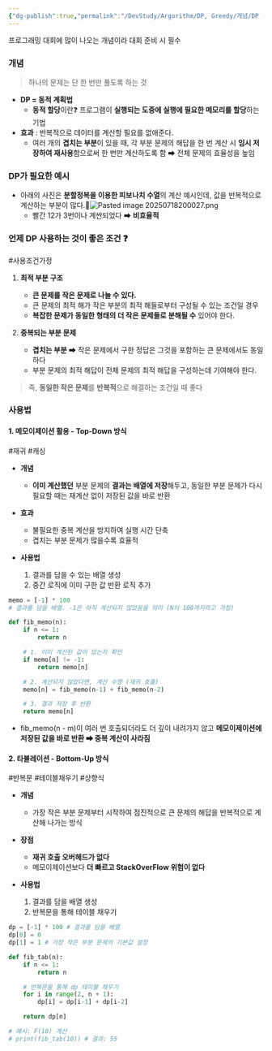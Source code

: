 ```yaml
---
{"dg-publish":true,"permalink":"/DevStudy/Argorithm/DP, Greedy/개념/DP - 동적 프로그래밍/","noteIcon":"","created":"2025-07-18T19:54:56.466+09:00","updated":"2025-08-08T01:42:11.028+09:00"}
---
```





프로그래밍 대회에 많이 나오는 개념이라 대회 준비 시 필수 

### 개념 
> 하나의 문제는 단 한 번만 풀도록 하는 것 
- **DP = 동적 계획법** 
	- **동적 할당**이란❓ 프로그램이 **실행되는 도중에 실행에 필요한 메모리를 할당**하는 기법 
- **효과** : 반복적으로 데이터를 계산할 필요를 없애준다.
	- 여러 개의 **겹치는 부분**이 있을 때, 각 부분 문제의 해답을 한 번 계산 시 **임시 저장하여 재사용**함으로써 한 번만 계산하도록 함 ➡ 전체 문제의 효율성을 높임


### DP가 필요한 예시 
- 아래의 사진은 **분할정복을 이용한 피보나치 수열**의 계산 예시인데, 값을 반복적으로 계산하는 부분이 많다.💢![Pasted image 20250718200027.png](/img/user/supporter/image/Pasted%20image%2020250718200027.png)
	- 빨간 12가 3번이나 계싼되었다 ➡ **비효율적**


### 언제 DP 사용하는 것이 좋은 조건 ❓
#사용조건가정

1. **최적 부분 구조** 
	- **큰 문제를 작은 문제로 나눌 수 있다.**
	 - 큰 문제의 최적 해가 작은 부분의 최적 해들로부터 구성될 수 있는 조건일 경우 
	 - **복잡한 문제가 동일한 형태의 더 작은 문제들로 분해될 수** 있어야 한다.
	   
 2. **중복되는 부분 문제** 
	 - **겹치는 부분** ➡ 작은 문제에서 구한 정답은 그것을 포함하는 큰 문제에서도 동일하다
	 - 부분 문제의 최적 해답이 전체 문제의 최적 해답을 구성하는데 기여해야 한다.

> 즉, **동일한 작은 문제**를 **반복적**으로 해결하는 조건일 때 좋다 


### 사용법 

#### 1. 메모이제이션 활용 - Top-Down 방식 
#재귀 #캐싱 

- **개념** 
	- **이미 계산했던** 부분 문제의 **결과는 배열에 저장**해두고, 동일한 부분 문제가 다시 필요할 때는 재계산 없이 저장된 값을 바로 반환 

- **효과**
	- 불필요한 중복 계산을 방지하여 실행 시간 단축 
	- 겹치는 부분 문제가 많을수록 효율적 
- **사용법**
	1. 결과를 담을 수 있는 배열 생성 
	2. 중간 로직에 이미 구한 값 반환 로직 추가 
```python
memo = [-1] * 100 
# 결과를 담을 배열. -1은 아직 계산되지 않았음을 의미 (N이 100까지라고 가정)

def fib_memo(n):
    if n <= 1:
        return n 

    # 1. 이미 계산된 값이 있는지 확인
    if memo[n] != -1: 
        return memo[n]

    # 2. 계산되지 않았다면, 계산 수행 (재귀 호출)
    memo[n] = fib_memo(n-1) + fib_memo(n-2)

    # 3. 결과 저장 후 반환
    return memo[n]
```
- fib_memo(n - m)이 여러 번 호출되더라도 더 깊이 내려가지 않고 **메모이제이션에 저장된 값을 바로 반환 ➡ 중복 계산이 사라짐** 

#### 2. 타뷸레이션 - Bottom-Up 방식 
#반복문 #테이블채우기 #상향식 

- **개념**
	- 가장 작은 부분 문제부터 시작하여 점진적으로 큰 문제의 해답을 반복적으로 계산해 나가는 방식 

- **장점**
	- **재귀 호출 오버헤드가 없다**
	- 메모이제이션보다 **더 빠르고 StackOverFlow 위험이 없다**
	  
- **사용법**
	1. 결과를 담을 배열 생성
	2. 반복문을 통해 테이블 채우기 

```python
dp = [-1] * 100 # 결과를 담을 배열 
dp[0] = 0
dp[1] = 1 # 가장 작은 부분 문제의 기본값 설정

def fib_tab(n):
    if n <= 1:
        return n

    # 반복문을 통해 dp 테이블 채우기
    for i in range(2, n + 1):
        dp[i] = dp[i-1] + dp[i-2]

    return dp[n]

# 예시: F(10) 계산
# print(fib_tab(10)) # 결과: 55
```

